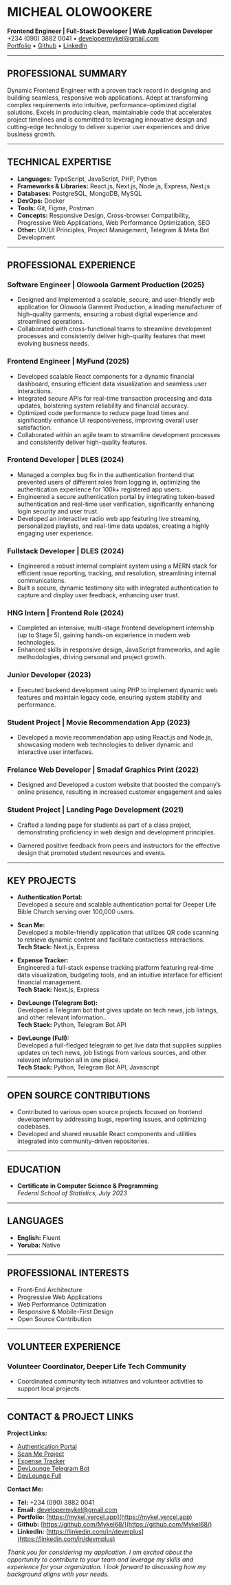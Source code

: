# MICHEAL OLOWOOKERE
**Frontend Engineer | Full-Stack Developer | Web Application Developer**  
+234 (090) 3882 0041 • [developermykel@gmail.com](mailto:developermykel@gmail.com)  
[Portfolio](https://mykel.vercel.app) • [Github](https://github.com/Mykel68/) • [LinkedIn](https://linkedin.com/in/devmplus)

---

## PROFESSIONAL SUMMARY

Dynamic Frontend Engineer with a proven track record in designing and building seamless, responsive web applications. Adept at transforming complex requirements into intuitive, performance-optimized digital solutions. Excels in producing clean, maintainable code that accelerates project timelines and is committed to leveraging innovative design and cutting-edge technology to deliver superior user experiences and drive business growth.

---

## TECHNICAL EXPERTISE

- **Languages:** TypeScript, JavaScript, PHP, Python
- **Frameworks & Libraries:** React.js, Next.js, Node.js, Express, Nest.js
- **Databases:** PostgreSQL, MongoDB, MySQL
- **DevOps:** Docker
- **Tools:** Git, Figma, Postman
- **Concepts:** Responsive Design, Cross-browser Compatibility, Progressive Web Applications, Web Performance Optimization, SEO
- **Other:** UX/UI Principles, Project Management, Telegram & Meta Bot Development

---

## PROFESSIONAL EXPERIENCE

### Software Engineer | Olowoola Garment Production (2025)
- Designed and Implemented a scalable, secure, and user-friendly web application for Olowoola Garment Production, a leading manufacturer of high-quality garments, ensuring a robust digital experience and streamlined operations.
- Collaborated with cross-functional teams to streamline development processes and consistently deliver high-quality features that meet evolving business needs.

### Frontend Engineer | MyFund (2025)
- Developed scalable React components for a dynamic financial dashboard, ensuring efficient data visualization and seamless user interactions.
- Integrated secure APIs for real-time transaction processing and data updates, bolstering system reliability and financial accuracy.
- Optimized code performance to reduce page load times and significantly enhance UI responsiveness, improving overall user satisfaction.
- Collaborated within an agile team to streamline development processes and consistently deliver high-quality features.

### Frontend Developer | DLES (2024)
- Managed a complex bug fix in the authentication frontend that prevented users of different roles from logging in, optimizing the authentication experience for 100k+ registered app users.
- Engineered a secure authentication portal by integrating token-based authentication and real-time user verification, significantly enhancing login security and user trust.
- Developed an interactive radio web app featuring live streaming, personalized playlists, and real-time data updates, creating a highly engaging user experience.

### Fullstack Developer | DLES (2024)
- Engineered a robust internal complaint system using a MERN stack for efficient issue reporting, tracking, and resolution, streamlining internal communications.
- Built a secure, dynamic testimony site with integrated authentication to capture and display user feedback, enhancing user trust.

### HNG Intern | Frontend Role (2024)
- Completed an intensive, multi-stage frontend development internship (up to Stage 5), gaining hands-on experience in modern web technologies.
- Enhanced skills in responsive design, JavaScript frameworks, and agile methodologies, driving personal and project growth.

### Junior Developer (2023)
- Executed backend development using PHP to implement dynamic web features and maintain legacy code, ensuring system stability and performance.


### Student Project | Movie Recommendation App (2023) 
- Developed a movie recommendation app using React.js and Node.js, showcasing modern web technologies to deliver dynamic and interactive user interfaces.

### Frelance Web Developer | Smadaf Graphics Print (2022)
- Designed and Developed a custom website that boosted the company’s online presence, resulting in increased customer engagement and sales

### Student Project | Landing Page Development (2021)
- Crafted a landing page for students as part of a class project, demonstrating proficiency in web design and development principles.

- Garnered positive feedback from peers and instructors for the effective design that promoted student resources and events.


---

## KEY PROJECTS

- **Authentication Portal:**  
  Developed a secure and scalable authentication portal for Deeper Life Bible Church serving over 100,000 users.
  
- **Scan Me:**  
  Developed a mobile-friendly application that utilizes QR code scanning to retrieve dynamic content and facilitate contactless interactions.  
  **Tech Stack:** Next.js, Express

- **Expense Tracker:**  
  Engineered a full-stack expense tracking platform featuring real-time data visualization, budgeting tools, and an intuitive interface for efficient financial management.  
  **Tech Stack:** Next.js, Express
  
- **DevLounge (Telegram Bot):**  
  Developed a Telegram bot that gives update on tech news, job listings, and other relevant information..  
  **Tech Stack:** Python, Telegram Bot API

- **DevLounge (Full):**  
  Developed a full-fledged telegram to get live data that supplies supplies updates on tech news, job listings from various sources, and other relevant information all in one place.  
  **Tech Stack:** Python, Telegram Bot API, Javascript


---

## OPEN SOURCE CONTRIBUTIONS

- Contributed to various open source projects focused on frontend development by addressing bugs, reporting issues, and optimizing codebases.
- Developed and shared reusable React components and utilities integrated into community-driven repositories.

---

## EDUCATION

- **Certificate in Computer Science & Programming**  
  *Federal School of Statistics, July 2023*

---

## LANGUAGES

- **English:** Fluent
- **Yoruba:** Native

---

## PROFESSIONAL INTERESTS

- Front-End Architecture
- Progressive Web Applications
- Web Performance Optimization
- Responsive & Mobile-First Design
- Open Source Contribution

---

## VOLUNTEER EXPERIENCE

### Volunteer Coordinator, Deeper Life Tech Community
- Coordinated community tech initiatives and volunteer activities to support local projects.

---

## CONTACT & PROJECT LINKS

**Project Links:**

- [Authentication Portal](https://auth.dclm.org)
- [Scan Me Project](https://github.com/Mykel68/scanme)
- [Expense Tracker](https://github.com/Mykel68/expense-tracker)
- [DevLounge Telegram Bot](https://github.com/Mykel68/devToday_)
- [DevLounge Full](https://github.com/Mykel68/devlounge-full) 


**Contact Me:**

- **Tel:** +234 (090) 3882 0041  
- **Email:** [developermykel@gmail.com](mailto:developermykel@gmail.com)
- **Portfolio:** [https://mykel.vercel.app](https://mykel.vercel.app)
- **Github:** [https://github.com/Mykel68/](https://github.com/Mykel68/)
- **LinkedIn:** [https://linkedin.com/in/devmplus](https://linkedin.com/in/devmplus)



*Thank you for considering my application. I am excited about the opportunity to contribute to your team and leverage my skills and experience for your organization. I look forward to discussing how my background aligns with your needs.*